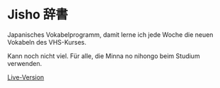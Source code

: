 # Jisho 辞書

Japanisches Vokabelprogramm, damit lerne ich jede Woche die neuen Vokabeln des VHS-Kurses.

Kann noch nicht viel. Für alle, die Minna no nihongo beim Studium verwenden.

[Live-Version](http://einlama.serpens.uberspace.de/)
